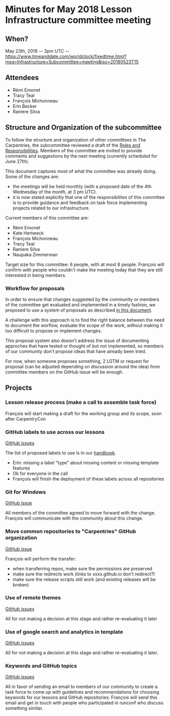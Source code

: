 # Minutes for May 2018 Lesson Infrastructure committee meeting

## When?

May 23th, 2018 -- 3pm UTC -- https://www.timeanddate.com/worldclock/fixedtime.html?msg=Infrastructure+Subcommittee+meeting&iso=20180523T15


## Attendees

* Rémi Emonet
* Tracy Teal
* François Michonneau
* Erin Becker
* Raniere Silva


## Structure and Organization of the subcommittee

To follow the structure and organization of other committees in The Carpentries, the subcommittee reviewed a draft of the [Roles and Responsibilities](https://docs.google.com/document/d/1i93fmo-jXQ49-KM8xHzLQz8HTtwEU_sOXeMtpvr_sdc/edit?usp=sharing). Members of the committee are invited to provide comments and suggestions by the next meeting (currently scheduled for June 27th).

This document captures most of what the committee was already doing. Some of the changes are:
- the meetings will be held monthly (with a proposed date of the 4th Wednesday of the month, at 3 pm UTC).
- it is now stated explicitly that one of the responsibilites of this committee is to provide guidance and feedback on task force implementing projects related to our infrastructure.

Current members of this committee are:
* Rémi Emonet
* Kate Hertweck
* François Michonneau
* Tracy Teal
* Raniere Silva
* Naupaka Zimmerman

Target size for this committee: 6 people, with at most 8 people. François will confirm with people who couldn't make the meeting today that they are still interested in being members.

### Workflow for proposals

In order to ensure that changes suggested by the community or members of the committee get evaluated and implemented in a timely fashion, we proposed to use a system of proposals as described [in this document](https://docs.google.com/document/d/1ELwTu2gcwFcpKRfgnZId77ACaBteXC_vnL_RaJtCOH8/edit#heading=h.24zmeyh5w3dy).

A challenge with this approach is to find the right balance between the need to document the worflow, evaluate the scope of the work, without making it too difficult to propose or implement changes.

This proposal system also doesn't address the issue of documenting approches that have tested or thought of but not implemented, so members of our community don't propose ideas that have already been tried.

For now, when someone proposes something, 2 LGTM or request for proposal (can be adjusted depending on discussion around the idea) from committee members on the GitHub issue will be enough.


## Projects

### Lesson release process (make a call to assemble task force)

François will start making a draft for the working group and its scope, soon after CarpentryCon

### GitHub labels to use across our lessons

[GitHub issues](https://github.com/carpentries/lesson-infrastructure/issues/1)

The list of proposed labels to use is in our [handbook](https://docs.carpentries.org/topic_folders/maintainers/github_labels.html).

* Erin: missing a label "type" about missing content or missing template features
* Ok for everyone in the call
* François will finish the deployment of these labels across all repositories

### Git for Windows

[GitHub issue](https://github.com/carpentries/lesson-infrastructure/issues/5)

All members of the committee agreed to move forward with the change. François will communicate with the community about this change.

### Move common repositories to "Carpentries" GitHub organization

[GitHub issue](https://github.com/carpentries/lesson-infrastructure/issues/13)

François will perform the transfer:
- when transferring repos, make sure the permissions are preserved
- make sure the redirects work (links to xxxx.github.io don't redirect?)
- make sure the release scripts still work (and existing releases will be broken)

### Use of remote themes

[GitHub issues](https://github.com/carpentries/lesson-infrastructure/issues/11)

All for not making a decision at this stage and rather re-evaluating it later

### Use of google search and analytics in template

[GitHub issues](https://github.com/carpentries/lesson-infrastructure/issues/6)

All for not making a decision at this stage and rather re-evaluating it later.

### Keywords and GitHub topics

[GitHub issues](https://github.com/carpentries/lesson-infrastructure/issues/8)

All in favor of sending an email to members of our community to create a task force to come up with guidelines and recommendations for choosing keywords for our lessons and GitHub repositories. François will send this email and get in touch with people who participated in runconf who discuss something similar.

